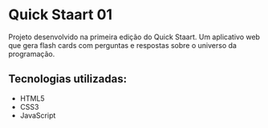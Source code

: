 # Quick Staart 01

Projeto desenvolvido na primeira edição do Quick Staart. Um aplicativo web que gera flash cards com perguntas e respostas sobre o universo da programação.

## Tecnologias utilizadas:
* HTML5
* CSS3
* JavaScript
